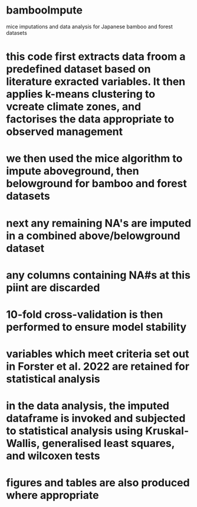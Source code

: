 # bambooImpute
mice imputations and data analysis for Japanese bamboo and forest datasets
# this code first extracts data froom a predefined dataset based on literature exracted variables. It then applies k-means clustering to vcreate climate zones, and factorises the data appropriate to observed management
# we then used the mice algorithm to impute aboveground, then belowground for bamboo and forest datasets
# next any remaining NA's are imputed in a combined above/belowground dataset
# any columns containing NA#s at this piint are discarded
# 10-fold cross-validation is then performed to ensure model stability
# variables which meet criteria set out in Forster et al. 2022 are retained for statistical analysis

# in the data analysis, the imputed dataframe is invoked and subjected to statistical analysis using Kruskal-Wallis, generalised least squares, and wilcoxen tests

# figures and tables are also produced where appropriate
